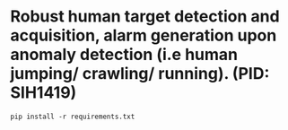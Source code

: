 # Robust human target detection and acquisition, alarm generation upon anomaly detection (i.e human jumping/ crawling/ running). (PID: SIH1419)

```pip install -r requirements.txt```

